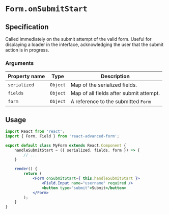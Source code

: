 # `Form.onSubmitStart`

## Specification
Called immediately on the submit attempt of the valid form. Useful for displaying a loader in the interface, acknowledging the user that the submit action is in progress.

### Arguments

| Property name | Type | Description |
| ------------- | ---- | ----------- |
| `serialized` | `Object` | Map of the serialized fields. |
| `fields` | `Object` | Map of all fields after submit attempt. |
| `form` | `Object` | A reference to the submitted `Form` |

## Usage
```jsx
import React from 'react';
import { Form, Field } from 'react-advanced-form';

export default class MyForm extends React.Component {
    handleSubmitStart = ({ serialized, fields, form }) => {
        // ...
    }

    render() {
        return (
            <Form onSubmitStart={ this.handleSubmitStart }>
                <Field.Input name="username" required />
                <button type="submit">Submit</button>
            </Form>
        );
    }
}
```

